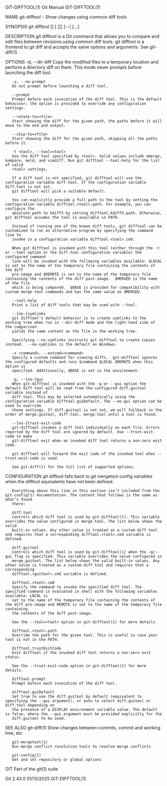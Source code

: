 GIT-DIFFTOOL(1)								  Git Manual							       GIT-DIFFTOOL(1)

NAME
       git-difftool - Show changes using common diff tools

SYNOPSIS
       git difftool [<options>] [<commit> [<commit>]] [--] [<path>...]

DESCRIPTION
       git difftool is a Git command that allows you to compare and edit files between revisions using common diff tools. git difftool is a frontend to git
       diff and accepts the same options and arguments. See git-diff(1).

OPTIONS
       -d, --dir-diff
	   Copy the modified files to a temporary location and perform a directory diff on them. This mode never prompts before launching the diff tool.

       -y, --no-prompt
	   Do not prompt before launching a diff tool.

       --prompt
	   Prompt before each invocation of the diff tool. This is the default behaviour; the option is provided to override any configuration settings.

       --rotate-to=<file>
	   Start showing the diff for the given path, the paths before it will move to the end and output.

       --skip-to=<file>
	   Start showing the diff for the given path, skipping all the paths before it.

       -t <tool>, --tool=<tool>
	   Use the diff tool specified by <tool>. Valid values include emerge, kompare, meld, and vimdiff. Run git difftool --tool-help for the list of valid
	   <tool> settings.

	   If a diff tool is not specified, git difftool will use the configuration variable diff.tool. If the configuration variable diff.tool is not set,
	   git difftool will pick a suitable default.

	   You can explicitly provide a full path to the tool by setting the configuration variable difftool.<tool>.path. For example, you can configure the
	   absolute path to kdiff3 by setting difftool.kdiff3.path. Otherwise, git difftool assumes the tool is available in PATH.

	   Instead of running one of the known diff tools, git difftool can be customized to run an alternative program by specifying the command line to
	   invoke in a configuration variable difftool.<tool>.cmd.

	   When git difftool is invoked with this tool (either through the -t or --tool option or the diff.tool configuration variable) the configured command
	   line will be invoked with the following variables available: $LOCAL is set to the name of the temporary file containing the contents of the diff
	   pre-image and $REMOTE is set to the name of the temporary file containing the contents of the diff post-image.  $MERGED is the name of the file
	   which is being compared.  $BASE is provided for compatibility with custom merge tool commands and has the same value as $MERGED.

       --tool-help
	   Print a list of diff tools that may be used with --tool.

       --[no-]symlinks
	   git difftool's default behavior is to create symlinks to the working tree when run in --dir-diff mode and the right-hand side of the comparison
	   yields the same content as the file in the working tree.

	   Specifying --no-symlinks instructs git difftool to create copies instead.  --no-symlinks is the default on Windows.

       -x <command>, --extcmd=<command>
	   Specify a custom command for viewing diffs.	git-difftool ignores the configured defaults and runs $command $LOCAL $REMOTE when this option is
	   specified. Additionally, $BASE is set in the environment.

       -g, --[no-]gui
	   When git-difftool is invoked with the -g or --gui option the default diff tool will be read from the configured diff.guitool variable instead of
	   diff.tool. This may be selected automatically using the configuration variable difftool.guiDefault. The --no-gui option can be used to override
	   these settings. If diff.guitool is not set, we will fallback in the order of merge.guitool, diff.tool, merge.tool until a tool is found.

       --[no-]trust-exit-code
	   git-difftool invokes a diff tool individually on each file. Errors reported by the diff tool are ignored by default. Use --trust-exit-code to make
	   git-difftool exit when an invoked diff tool returns a non-zero exit code.

	   git-difftool will forward the exit code of the invoked tool when --trust-exit-code is used.

       See git-diff(1) for the full list of supported options.

CONFIGURATION
       git difftool falls back to git mergetool config variables when the difftool equivalents have not been defined.

       Everything above this line in this section isn’t included from the git-config(1) documentation. The content that follows is the same as what’s found
       there:

       diff.tool
	   Controls which diff tool is used by git-difftool(1). This variable overrides the value configured in merge.tool. The list below shows the valid
	   built-in values. Any other value is treated as a custom diff tool and requires that a corresponding difftool.<tool>.cmd variable is defined.

       diff.guitool
	   Controls which diff tool is used by git-difftool(1) when the -g/--gui flag is specified. This variable overrides the value configured in
	   merge.guitool. The list below shows the valid built-in values. Any other value is treated as a custom diff tool and requires that a corresponding
	   difftool.<guitool>.cmd variable is defined.

       difftool.<tool>.cmd
	   Specify the command to invoke the specified diff tool. The specified command is evaluated in shell with the following variables available: LOCAL is
	   set to the name of the temporary file containing the contents of the diff pre-image and REMOTE is set to the name of the temporary file containing
	   the contents of the diff post-image.

	   See the --tool=<tool> option in git-difftool(1) for more details.

       difftool.<tool>.path
	   Override the path for the given tool. This is useful in case your tool is not in the PATH.

       difftool.trustExitCode
	   Exit difftool if the invoked diff tool returns a non-zero exit status.

	   See the --trust-exit-code option in git-difftool(1) for more details.

       difftool.prompt
	   Prompt before each invocation of the diff tool.

       difftool.guiDefault
	   Set true to use the diff.guitool by default (equivalent to specifying the --gui argument), or auto to select diff.guitool or diff.tool depending on
	   the presence of a DISPLAY environment variable value. The default is false, where the --gui argument must be provided explicitly for the
	   diff.guitool to be used.

SEE ALSO
       git-diff(1)
	   Show changes between commits, commit and working tree, etc

       git-mergetool(1)
	   Run merge conflict resolution tools to resolve merge conflicts

       git-config(1)
	   Get and set repository or global options

GIT
       Part of the git(1) suite

Git 2.43.0								  01/13/2025							       GIT-DIFFTOOL(1)
